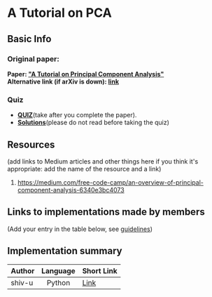 # A Tutorial on PCA

## Basic Info

### Original paper: 
**Paper: ["A Tutorial on Principal Component Analysis"](https://arxiv.org/pdf/1404.1100.pdf)**  
**Alternative link (if arXiv is down): [link](https://www.arxiv-vanity.com/papers/1404.1100/)**  

### Quiz
- [**QUIZ**](https://www.surveymonkey.com/r/RV3SDRC)(take after you complete the paper). 
- [**Solutions**](https://github.com/papersdclub/a_tutorial_on_pca/blob/master/quiz_solutions.md)(please do not read before taking the quiz)

## Resources 
(add links to Medium articles and other things here if you think it's appropriate: add the name of the resource and a link)
1) https://medium.com/free-code-camp/an-overview-of-principal-component-analysis-6340e3bc4073

## Links to implementations made by members 
(Add your entry in the table below, see [guidelines](https://github.com/papersdclub/theclub/blob/master/implementation_guidelines.md))

## Implementation summary
| Author          | Language      | Short Link  |
| -------------   |:-------------:| :-----|
| shiv-u | Python        | [Link](https://drive.google.com/open?id=1aczJpGDUOQvYxmtQnAXcYI0Cx1DG3a1f) |
